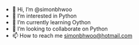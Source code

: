- 👋 Hi, I’m @simonbhwoo
- 👀 I’m interested in Python
- 🌱 I’m currently learning Oython
- 💞️ I’m looking to collaborate on Python
- 📫 How to reach me simonbhwoo@hotmail.com
<!---
simonbhwoo/simonbhwoo is a ✨ special ✨ repository because its `README.md` (this file) appears on your GitHub profile.
You can click the Preview link to take a look at your changes.
--->
